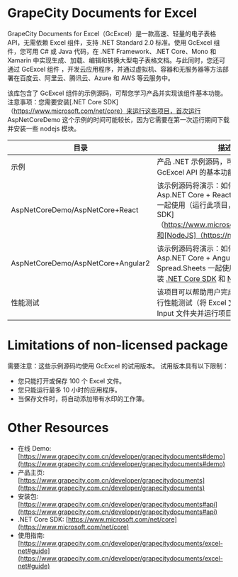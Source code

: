 # GrapeCity Documents for Excel
GrapeCity Documents for Excel（GcExcel）是一款高速、轻量的电子表格 API，无需依赖 Excel 组件，支持 .NET Standard 2.0 标准。使用 GcExcel 组件，您可用 C# 或 Java 代码，在 .NET Framework、.NET Core、Mono 和 Xamarin 中实现生成、加载、编辑和转换大型电子表格文档。与此同时，您还可通过 GcExcel 组件 ，开发云应用程序，并通过虚拟机、容器和无服务器等方法部署在百度云、阿里云、腾讯云、Azure 和 AWS 等云服务中。

该库包含了 GcExcel 组件的示例源码，可帮您学习产品并实现该组件基本功能。 注意事项：您需要安装[.NET Core SDK]（https://www.microsoft.com/net/core）来运行这些项目，首次运行 AspNetCoreDemo 这个示例的时间可能较长，因为它需要在第一次运行期间下载并安装一些 nodejs 模块。

| 目录    | 描述    |
| ------------- |-------------|
| 示例     | 产品 .NET 示例源码，可帮助您学习和探索 GcExcel API 的基本功能 |
| AspNetCoreDemo/AspNetCore+React     | 该示例源码将演示：如何将 GcExcel 与 Asp.NET Core + React + Spread.Sheets 一起使用（运行此项目，安装 [.NET Core SDK]（https://www.microsoft.com/net/core）和[NodeJS]（https://nodejs.org/en/）） |
| AspNetCoreDemo/AspNetCore+Angular2     | 该示例源码将演示：如何将 GcExcel 与 Asp.NET Core + Angular2 + Spread.Sheets 一起使用（运行此项目，安装 [.NET Core SDK](https://www.microsoft.com/net/core) 和 [NodeJS](https://nodejs.org/en/))|
| 性能测试 | 该项目可以帮助用户完成 GcExcel 上的运行性能测试（将 Excel 文件放入 Files \ Input 文件夹并运行项目以获取数据）|

# Limitations of non-licensed package
需要注意：这些示例源码均使用 GcExcel 的试用版本。 试用版本具有以下限制：
* 您只能打开或保存 100 个 Excel 文件。
* 您只能运行最多 10 小时的应用程序。
* 当保存文件时，将自动添加带有水印的工作簿。

# Other Resources
* 在线 Demo: [https://www.grapecity.com.cn/developer/grapecitydocuments#demo](https://www.grapecity.com.cn/developer/grapecitydocuments#demo)
* 产品主页: [https://www.grapecity.com.cn/developer/grapecitydocuments](https://www.grapecity.com.cn/developer/grapecitydocuments)
* 安装包: [https://www.grapecity.com.cn/developer/grapecitydocuments#api](https://www.grapecity.com.cn/developer/grapecitydocuments#api)
* .NET Core SDK: [https://www.microsoft.com/net/core](https://www.microsoft.com/net/core)
* 使用指南: [https://www.grapecity.com.cn/developer/grapecitydocuments/excel-net#guide](https://www.grapecity.com.cn/developer/grapecitydocuments/excel-net#guide)
